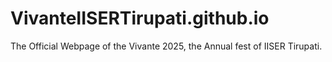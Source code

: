 # VivanteIISERTirupati.github.io
The Official Webpage of the Vivante 2025, the Annual fest of IISER Tirupati.
